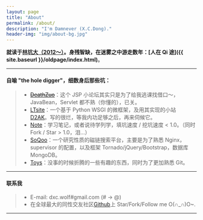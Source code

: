 ```yaml
---
layout: page
title: "About"
permalink: /about/
description: "I'm Damnever (X.C.Dong)."
header-img: "img/about-bg.jpg"
---
```


**就读于[林坑大（2012～）](http://jsj.csuft.edu.cn/index.htm)。身残智缺，在迷雾之中游走数年：[人在 Qi 途]({{ site.baseurl }}/oldpage/index.html)**。

***

#### 自喻 "the hole digger"，细数身后那些坑：

> - [<s>DeathZuo</s>](http://deathzuo.sinaapp.com/)：这个 JSP 小论坛其实只是为了给我逃课找借口～，JavaBean，Servlet 都不熟（你懂的），已关。
> - [LTsite](https://github.com/Damnever/LTsite)：一个基于 Python WSGI 的微框架，及用其实现的小站 [D2AK](http://d2ak.sinaapp.com/)。写的很烂，等我内功足够之后，再来伺候它。
> - [Note](https://github.com/Damnever/Note)：学习笔记，或者说待学列学，填坑速度 / 挖坑速度 < 1.0。（同时 Fork / Star > 1.0，泪...）
> - [SoQoo](http://www.soqoo.net/)：一个研究性质的磁链搜索平台，主要是为了熟悉 Nginx，supervisor 的配置，以及框架 Tornado/jQuery/Bootstrap，数据库 MongoDB。
> - [Toys](https://github.com/Damnever/toys)：没事的时候折腾的一些有趣的东西，同时为了更加熟悉 Git。

---

#### 联系我
> - E-mail: dxc.wolf#gmail.com (# -> @)
> - 在全球最大的同性交友社区[Github](https://github.com/Damnever)上 Star/Fork/Follow me O(∩_∩)O~.



***

<!-- 多说评论框 start -->
<div class="ds-thread" data-thread-key="{{ page.title }}" data-title="{{ page.title }}" data-url="{{ site.url }}{{ page.url }}"></div>
<!-- 多说评论框 end -->
<!-- 多说公共JS代码 start (一个网页只需插入一次) -->
<script type="text/javascript">
    var duoshuoQuery = {short_name:"damnever"};
	(function() {
		var ds = document.createElement('script');
		ds.type = 'text/javascript';ds.async = true;
		ds.src = (document.location.protocol == 'https:' ? 'https:' : 'http:') + '//static.duoshuo.com/embed.js';
		ds.charset = 'UTF-8';
		(document.getElementsByTagName('head')[0] 
		 || document.getElementsByTagName('body')[0]).appendChild(ds);
	})();
</script>
<!-- 多说公共JS代码 end -->
